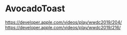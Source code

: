 #  AvocadoToast

https://developer.apple.com/videos/play/wwdc2019/204/
https://developer.apple.com/videos/play/wwdc2019/216/
